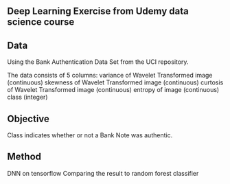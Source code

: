 ## Deep Learning Exercise from Udemy data science course

## Data
Using the Bank Authentication Data Set from the UCI repository.

The data consists of 5 columns:
variance of Wavelet Transformed image (continuous)
skewness of Wavelet Transformed image (continuous)
curtosis of Wavelet Transformed image (continuous)
entropy of image (continuous)
class (integer)

## Objective
Class indicates whether or not a Bank Note was authentic.

## Method
DNN on tensorflow
Comparing the result to random forest classifier
